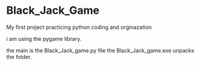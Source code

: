 # Black_Jack_Game
My first project practicing python coding and orginazation

i am using the pygame library.

the main is the Black_Jack_game.py file
the Black_Jack_game.exe unpacks the folder.
